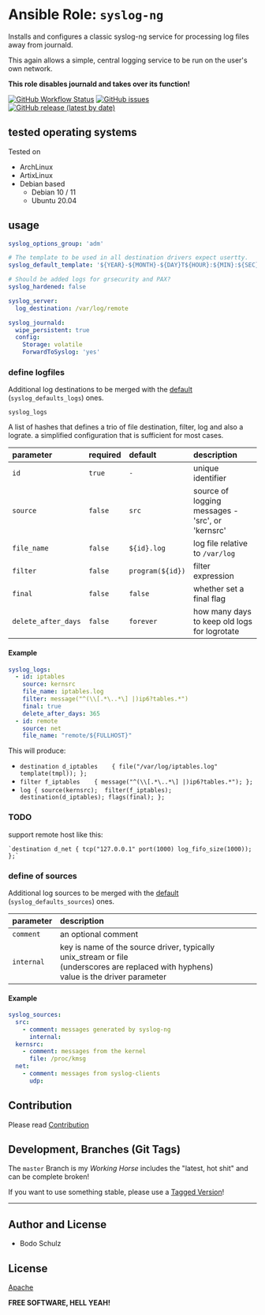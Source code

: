 
# Ansible Role:  `syslog-ng`


Installs and configures a classic syslog-ng service for processing log files away from journald.

This again allows a simple, central logging service to be run on the user's own network.

**This role disables journald and takes over its function!**

[![GitHub Workflow Status](https://img.shields.io/github/workflow/status/bodsch/ansible-syslog-ng/CI)][ci]
[![GitHub issues](https://img.shields.io/github/issues/bodsch/ansible-syslog-ng)][issues]
[![GitHub release (latest by date)](https://img.shields.io/github/v/release/bodsch/ansible-syslog-ng)][releases]

[ci]: https://github.com/bodsch/ansible-syslog-ng/actions
[issues]: https://github.com/bodsch/ansible-syslog-ng/issues?q=is%3Aopen+is%3Aissue
[releases]: https://github.com/bodsch/ansible-syslog-ng/releases


## tested operating systems

Tested on

* ArchLinux
* ArtixLinux
* Debian based
    - Debian 10 / 11
    - Ubuntu 20.04

## usage

```yaml
syslog_options_group: 'adm'

# The template to be used in all destination drivers expect usertty.
syslog_default_template: '${YEAR}-${MONTH}-${DAY}T${HOUR}:${MIN}:${SEC} ${LEVEL} ${MSGHDR}${MSG}\n'

# Should be added logs for grsecurity and PAX?
syslog_hardened: false

syslog_server:
  log_destination: /var/log/remote

syslog_journald:
  wipe_persistent: true
  config:
    Storage: volatile
    ForwardToSyslog: 'yes'
```

### define logfiles

Additional log destinations to be merged with the [default](./vars/main.yml) (`syslog_defaults_logs`)  ones.

`syslog_logs`

A list of hashes that defines a trio of file destination, filter, log and
also a lograte.
a simplified configuration that is sufficient for most cases.

| parameter           | required | default          | description                                      |
| :----               | :----    | :----            | :-----                                           |
| `id`                | `true`   | `-`              | unique identifier                                |
| `source`            | `false`  | `src`            | source of logging messages - 'src', or 'kernsrc' |
| `file_name`         | `false`  | `${id}.log`      | log file relative to `/var/log`                  |
| `filter`            | `false`  | `program(${id})` | filter expression                                |
| `final`             | `false`  | `false`          | whether set a final flag                         |
| `delete_after_days` | `false`  | `forever`        | how many days to keep old logs for logrotate     |


#### Example

```yaml
syslog_logs:
  - id: iptables
    source: kernsrc
    file_name: iptables.log
    filter: message("^(\\[.*\..*\] |)ip6?tables.*")
    final: true
    delete_after_days: 365
  - id: remote
    source: net
    file_name: "remote/${FULLHOST}"
```

This will produce:

-  `destination d_iptables    { file("/var/log/iptables.log" template(tmpl)); };`
-  `filter f_iptables    { message("^(\\[.*\..*\] |)ip6?tables.*"); };`
-  `log { source(kernsrc);  filter(f_iptables);  destination(d_iptables); flags(final); };`



### TODO
support remote host like this:

    `destination d_net { tcp("127.0.0.1" port(1000) log_fifo_size(1000)); };`


### define of sources

Additional log sources to be merged with the [default](./vars/main.yml) (`syslog_defaults_sources`) ones.


| parameter           | description           |
| :----               | :-----                |
| `comment`           | an optional comment   |
| `internal`          | key is name of the source driver, typically unix_stream or file <br>(underscores are replaced with hyphens)<br>value is the driver parameter |


#### Example

```yaml
syslog_sources:
  src:
    - comment: messages generated by syslog-ng
      internal:
  kernsrc:
    - comment: messages from the kernel
      file: /proc/kmsg
  net:
    - comment: messages from syslog-clients
      udp:
```

## Contribution

Please read [Contribution](CONTRIBUTING.md)

## Development,  Branches (Git Tags)

The `master` Branch is my *Working Horse* includes the "latest, hot shit" and can be complete broken!

If you want to use something stable, please use a [Tagged Version](https://github.com/bodsch/ansible-syslog-ng/tags)!

---

## Author and License

- Bodo Schulz

## License

[Apache](LICENSE)

**FREE SOFTWARE, HELL YEAH!**
